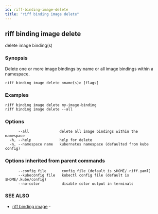 ```yaml
---
id: riff-binding-image-delete
title: "riff binding image delete"
---
```

## riff binding image delete

delete image binding(s)

### Synopsis

Delete one or more image bindings by name or all image bindings within a
namespace.

```
riff binding image delete <name(s)> [flags]
```

### Examples

```
riff binding image delete my-image-binding
riff binding image delete --all
```

### Options

```
      --all              delete all image bindings within the namespace
  -h, --help             help for delete
  -n, --namespace name   kubernetes namespace (defaulted from kube config)
```

### Options inherited from parent commands

```
      --config file       config file (default is $HOME/.riff.yaml)
      --kubeconfig file   kubectl config file (default is $HOME/.kube/config)
      --no-color          disable color output in terminals
```

### SEE ALSO

* [riff binding image](riff_binding_image.md)	 - <todo>

